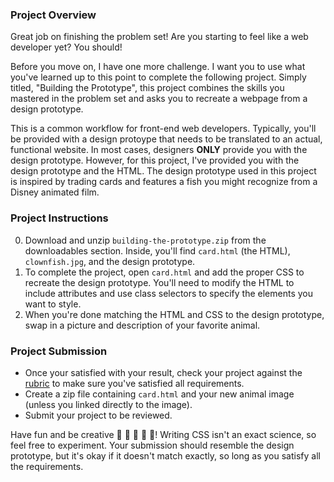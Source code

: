 ### Project Overview

Great job on finishing the problem set! Are you starting to feel like a web developer yet? You should!

Before you move on, I have one more challenge. I want you to use what you've learned up to this point to complete the following project. Simply titled, "Building the Prototype", this project combines the skills you mastered in the problem set and asks you to recreate a webpage from a design prototype.

This is a common workflow for front-end web developers. Typically, you'll be provided with a design protoype that needs to be translated to an actual, functional website. In most cases, designers **ONLY** provide you with the design prototype. However, for this project, I've provided you with the design prototype and the HTML. The design prototype used in this project is inspired by trading cards and features a fish you might recognize from a Disney animated film.

### Project Instructions

 0. Download and unzip `building-the-prototype.zip` from the downloadables section. Inside, you'll find `card.html` (the HTML), `clownfish.jpg`, and the design prototype.
 1. To complete the project, open `card.html` and add the proper CSS to recreate the design prototype. You'll need to modify the HTML to include attributes and use class selectors to specify the elements you want to style.
 2. When you're done matching the HTML and CSS to the design prototype, swap in a picture and description of your favorite animal.

### Project Submission

* Once your satisfied with your result, check your project against the [rubric](https://docs.google.com/document/d/1ijBxKqQ46zixDbHm4rGXKHOGR0Km-KXvjFmlYZsa9HE/pub) to make sure you've satisfied all requirements.
* Create a zip file containing `card.html` and your new animal image (unless you linked directly to the image).
* Submit your project to be reviewed.

Have fun and be creative :tropical_fish: :snake: :tiger2: :panda_face: :dromedary_camel:! Writing CSS isn't an exact science, so feel free to experiment. Your submission should resemble the design prototype, but it's okay if it doesn't match exactly, so long as you satisfy all the requirements.
